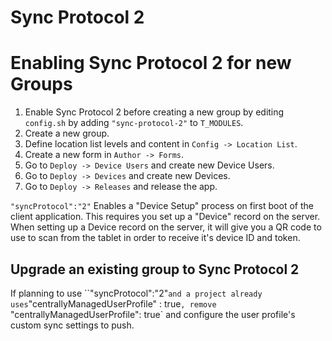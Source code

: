 # Sync Protocol 2

# Enabling Sync Protocol 2 for new Groups

1. Enable Sync Protocol 2 before creating a new group by editing `config.sh` by adding `"sync-protocol-2"` to `T_MODULES`. 
2. Create a new group.
3. Define location list levels and content in `Config -> Location List`. 
4. Create a new form in `Author -> Forms`.
5. Go to `Deploy -> Device Users` and create new Device Users.
6. Go to `Deploy -> Devices` and create new Devices. 
7. Go to `Deploy -> Releases` and release the app.


`"syncProtocol":"2"` Enables a "Device Setup" process on first boot of the client application. This requires you set up a "Device" record on the server. When setting up a Device record on the server, it will give you a QR code to use to scan from the tablet in order to receive it's device ID and token.

## Upgrade an existing group to Sync Protocol 2
If planning to use ``"syncProtocol":"2"` and a project already uses `"centrallyManagedUserProfile" : true`, remove `"centrallyManagedUserProfile": true` and configure the user profile's custom sync settings to push. 
